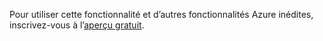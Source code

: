 Pour utiliser cette fonctionnalité et d’autres fonctionnalités Azure inédites, inscrivez-vous à l’[aperçu gratuit](https://account.windowsazure.com/PreviewFeatures).

<!---HONumber=July15_HO3-->